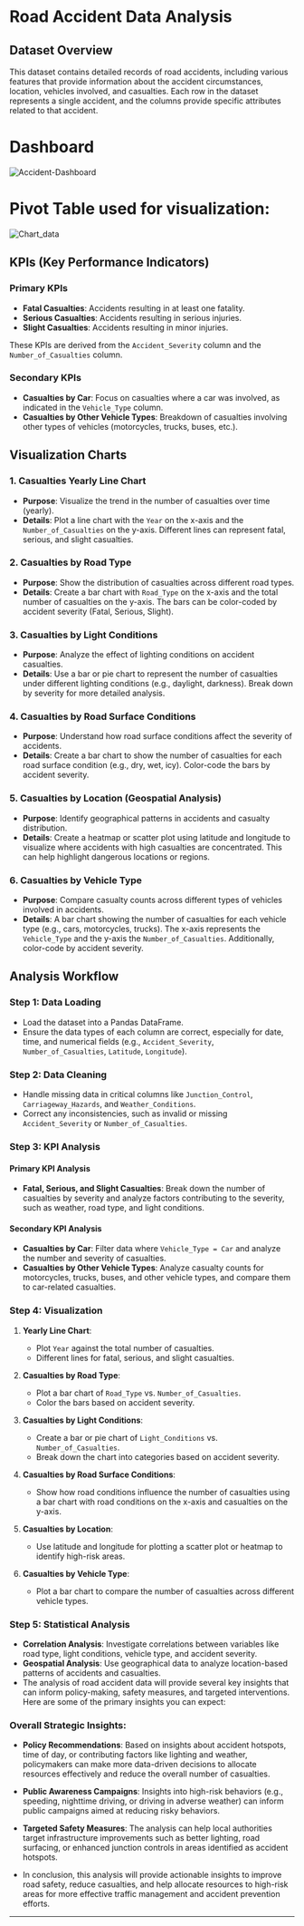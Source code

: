 
# Road Accident Data Analysis

## Dataset Overview

This dataset contains detailed records of road accidents, including various features that provide information about the accident circumstances, location, vehicles involved, and casualties. Each row in the dataset represents a single accident, and the columns provide specific attributes related to that accident.
# Dashboard
![Accident-Dashboard](https://github.com/user-attachments/assets/078e9f16-228a-4daa-a8da-232ae9e346f5)

# Pivot Table used for visualization:
![Chart_data](https://github.com/user-attachments/assets/b959723f-cae9-4aa9-9d8f-b57d890a799f)

## KPIs (Key Performance Indicators)

### Primary KPIs

- **Fatal Casualties**: Accidents resulting in at least one fatality.
- **Serious Casualties**: Accidents resulting in serious injuries.
- **Slight Casualties**: Accidents resulting in minor injuries.

These KPIs are derived from the `Accident_Severity` column and the `Number_of_Casualties` column.

### Secondary KPIs

- **Casualties by Car**: Focus on casualties where a car was involved, as indicated in the `Vehicle_Type` column.
- **Casualties by Other Vehicle Types**: Breakdown of casualties involving other types of vehicles (motorcycles, trucks, buses, etc.).

## Visualization Charts

### 1. Casualties Yearly Line Chart
- **Purpose**: Visualize the trend in the number of casualties over time (yearly).
- **Details**: Plot a line chart with the `Year` on the x-axis and the `Number_of_Casualties` on the y-axis. Different lines can represent fatal, serious, and slight casualties.

### 2. Casualties by Road Type
- **Purpose**: Show the distribution of casualties across different road types.
- **Details**: Create a bar chart with `Road_Type` on the x-axis and the total number of casualties on the y-axis. The bars can be color-coded by accident severity (Fatal, Serious, Slight).

### 3. Casualties by Light Conditions
- **Purpose**: Analyze the effect of lighting conditions on accident casualties.
- **Details**: Use a bar or pie chart to represent the number of casualties under different lighting conditions (e.g., daylight, darkness). Break down by severity for more detailed analysis.

### 4. Casualties by Road Surface Conditions
- **Purpose**: Understand how road surface conditions affect the severity of accidents.
- **Details**: Create a bar chart to show the number of casualties for each road surface condition (e.g., dry, wet, icy). Color-code the bars by accident severity.

### 5. Casualties by Location (Geospatial Analysis)
- **Purpose**: Identify geographical patterns in accidents and casualty distribution.
- **Details**: Create a heatmap or scatter plot using latitude and longitude to visualize where accidents with high casualties are concentrated. This can help highlight dangerous locations or regions.

### 6. Casualties by Vehicle Type
- **Purpose**: Compare casualty counts across different types of vehicles involved in accidents.
- **Details**: A bar chart showing the number of casualties for each vehicle type (e.g., cars, motorcycles, trucks). The x-axis represents the `Vehicle_Type` and the y-axis the `Number_of_Casualties`. Additionally, color-code by accident severity.

## Analysis Workflow

### Step 1: Data Loading
- Load the dataset into a Pandas DataFrame.
- Ensure the data types of each column are correct, especially for date, time, and numerical fields (e.g., `Accident_Severity`, `Number_of_Casualties`, `Latitude`, `Longitude`).

### Step 2: Data Cleaning
- Handle missing data in critical columns like `Junction_Control`, `Carriageway_Hazards`, and `Weather_Conditions`.
- Correct any inconsistencies, such as invalid or missing `Accident_Severity` or `Number_of_Casualties`.

### Step 3: KPI Analysis

#### Primary KPI Analysis
- **Fatal, Serious, and Slight Casualties**: Break down the number of casualties by severity and analyze factors contributing to the severity, such as weather, road type, and light conditions.

#### Secondary KPI Analysis
- **Casualties by Car**: Filter data where `Vehicle_Type = Car` and analyze the number and severity of casualties.
- **Casualties by Other Vehicle Types**: Analyze casualty counts for motorcycles, trucks, buses, and other vehicle types, and compare them to car-related casualties.

### Step 4: Visualization

1. **Yearly Line Chart**:
   - Plot `Year` against the total number of casualties.
   - Different lines for fatal, serious, and slight casualties.

2. **Casualties by Road Type**:
   - Plot a bar chart of `Road_Type` vs. `Number_of_Casualties`.
   - Color the bars based on accident severity.

3. **Casualties by Light Conditions**:
   - Create a bar or pie chart of `Light_Conditions` vs. `Number_of_Casualties`.
   - Break down the chart into categories based on accident severity.

4. **Casualties by Road Surface Conditions**:
   - Show how road conditions influence the number of casualties using a bar chart with road conditions on the x-axis and casualties on the y-axis.

5. **Casualties by Location**:
   - Use latitude and longitude for plotting a scatter plot or heatmap to identify high-risk areas.

6. **Casualties by Vehicle Type**:
   - Plot a bar chart to compare the number of casualties across different vehicle types.

### Step 5: Statistical Analysis

- **Correlation Analysis**: Investigate correlations between variables like road type, light conditions, vehicle type, and accident severity.
- **Geospatial Analysis**: Use geographical data to analyze location-based patterns of accidents and casualties.
- The analysis of road accident data will provide several key insights that can inform policy-making, safety measures, and targeted interventions. Here are some of the primary insights you can expect:


### Overall Strategic Insights:
   - **Policy Recommendations**: Based on insights about accident hotspots, time of day, or contributing factors like lighting and weather, policymakers can make more data-driven decisions to allocate resources effectively and reduce the overall number of casualties.
   - **Public Awareness Campaigns**: Insights into high-risk behaviors (e.g., speeding, nighttime driving, or driving in adverse weather) can inform public campaigns aimed at reducing risky behaviors.
   - **Targeted Safety Measures**: The analysis can help local authorities target infrastructure improvements such as better lighting, road surfacing, or enhanced junction controls in areas identified as accident hotspots.

- In conclusion, this analysis will provide actionable insights to improve road safety, reduce casualties, and help allocate resources to high-risk areas for more effective traffic management and accident prevention efforts.
---
